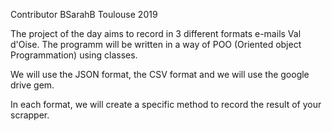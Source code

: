 Contributor BSarahB Toulouse 2019

The project of the day aims to record in 3 different formats e-mails Val d'Oise. The programm will be written in a way of POO (Oriented object Programmation) using classes. 

We will use the JSON format, the CSV format and we will use the google drive gem.

In each format, we will create a specific method to record the result of your scrapper.

